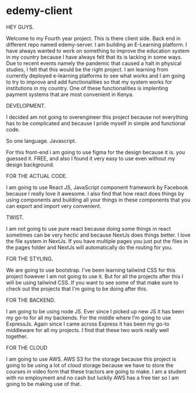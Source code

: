 # edemy-client 

HEY GUYS. 

Welcome to my Fourth year project. 
This is there client side. Back end in different repo named edemy-server. 
I am building an E-Learning platform. I have always wanted to work on something to improve the education system in my country because I have always felt that its is lacking in some ways.
Due to recent events namely the pandemic that caused a halt in physical studies, I felt that this would be the right project. I am learning from currently deployed e-learning platforms to see what works and I am going to try to improve and add functionalities so that my system works for institutions in my country. One of these functionalities is implenting payment systems that are most convenient in Kenya.

DEVELOPMENT. 

I decided am not going to overengineer this project because not everything has to be complicated and because I pride myself in simple and functional code.

So one language. Javascript.

For this front-end i am going to use figma for the design because it is. you guessed it. FREE, and also I found it very easy to use even without my design background. 

FOR THE ACTUAL CODE.

I am going to use React JS,  JavaScript component framework by Facebook because I really love it awesome. I also find that how react does things by using components and building all your things in these components that you can export and import very convenient. 

TWIST.
 
I am not going to use pure react because doing some things in react sometimes can be very hectic and because NextJs does things better. I love the file system in NextJs. If you have multiple pages you just put the files in the pages folder and NextJs will automatically do the routing for you. 

FOR THE STYLING. 

We are going to use bootstrap.  I've been learning tailwind CSS for this project however I am not going to use it. But for all the projects after this I will be using tailwind CSS. If you want to see some of that make sure to check out the projects that I'm going to be doing after this. 

FOR THE BACKEND.

I am going to be using node JS. Ever since I picked up new JS it has been my go-to for all my backends. For the middle where I'm going to use ExpressJs. Again since I came across Express it has been my go-to middleware for all my projects. I find that these two work really well together. 

FOR THE CLOUD

I am going to use AWS. AWS S3 for the storage because this project is going to be using a lot of cloud storage because we have to store the courses in video form that these tractors are going to make. I am a student with no employment and no cash but luckily AWS has a free tier so I am going to be making use of that. 
